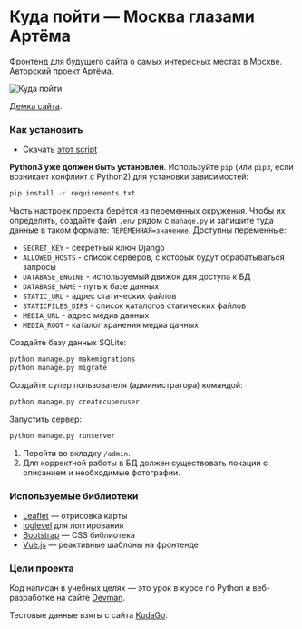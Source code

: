 # Куда пойти — Москва глазами Артёма

Фронтенд для будущего сайта о самых интересных местах в Москве. Авторский проект Артёма.

![&#x41A;&#x443;&#x434;&#x430; &#x43F;&#x43E;&#x439;&#x442;&#x438;](.gitbook/assets/site.png)

[Демка сайта]().

### Как установить

* Скачать [этот script](https://github.com/Kilsik/Billboard)

**Python3 уже должен быть установлен**. 
Используйте `pip` (или `pip3`, если возникает конфликт с Python2) для установки зависимостей:
```sh
pip install -r requirements.txt
```

Часть настроек проекта берётся из переменных окружения. Чтобы их определить, создайте файл `.env` рядом с `manage.py` и запишите туда данные в таком формате: `ПЕРЕМЕННАЯ=значение`.
Доступны переменные:
- `SECRET_KEY` - секретный ключ Django
- `ALLOWED_HOSTS` - список серверов, с которых будут обрабатываться запросы
- `DATABASE_ENGINE` - используемый движок для доступа к БД
- `DATABASE_NAME` - путь к базе данных
- `STATIC_URL` - адрес статических файлов
- `STATICFILES_DIRS` - список каталогов статических файлов
- `MEDIA_URL` - адрес медиа данных
- `MEDIA_ROOT` - каталог хранения медиа данных

Создайте базу данных SQLite:

```sh
python manage.py makemigrations
python manage.py migrate
```

Создайте супер пользователя (администратора) командой:
```sh
python manage.py createcuperuser
```

Запустить сервер:
```sh
python manage.py runserver
```


1. Перейти во вкладку `/admin`.
2. Для корректной работы в БД должен существовать локации с описанием и необходимые фотографии.


### Используемые библиотеки

* [Leaflet](https://leafletjs.com/) — отрисовка карты
* [loglevel](https://www.npmjs.com/package/loglevel) для логгирования
* [Bootstrap](https://getbootstrap.com/) — CSS библиотека
* [Vue.js](https://ru.vuejs.org/) — реактивные шаблоны на фронтенде

### Цели проекта

Код написан в учебных целях — это урок в курсе по Python и веб-разработке на сайте [Devman](https://dvmn.org).

Тестовые данные взяты с сайта [KudaGo](https://kudago.com).

